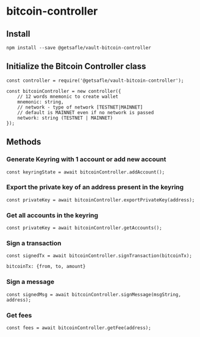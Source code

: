 # bitcoin-controller

## Install

`npm install --save @getsafle/vault-bitcoin-controller`

## Initialize the Bitcoin Controller class

```
const controller = require('@getsafle/vault-bitcoin-controller');

const bitcoinController = new controller({
    // 12 words mnemonic to create wallet
    mnemonic: string,
    // network - type of network [TESTNET|MAINNET]
    // default is MAINNET even if no network is passed
    network: string (TESTNET | MAINNET)
});
```

## Methods

### Generate Keyring with 1 account or add new account

```
const keyringState = await bitcoinController.addAccount();
```

### Export the private key of an address present in the keyring

```
const privateKey = await bitcoinController.exportPrivateKey(address);
```

### Get all accounts in the keyring

```
const privateKey = await bitcoinController.getAccounts();
```

### Sign a transaction

```
const signedTx = await bitcoinController.signTransaction(bitcoinTx);

bitcoinTx: {from, to, amount}
```

### Sign a message

```
const signedMsg = await bitcoinController.signMessage(msgString, address);
```

### Get fees

```
const fees = await bitcoinController.getFee(address);
```

